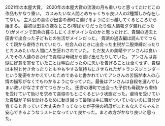 2021年の本屋大賞。
2020年の本屋大賞の流浪の月も重いなと思ってたけどこの作品もかなり重い。
カスみたいな人間とめちゃくちゃ良い人の2種類しか存在してない。
主人公の貴瑚が田舎の港町に逃げるように引っ越してくるところから始まる。
最初は田舎の嫌なところ(噂ばかりだったり個人情報ダダ漏れだったり)がメインで田舎の暮らしにくさがメインなのかと思ったけど、貴瑚の過去と田舎で出会った子どもとの生活がメインだった。
貴瑚の過去編は読んでてつらくて親から虐待されていたり、社会人のときに出会った主税が二股束縛だったりとカスみたいな人間に人生狂わされていた。
ただ友人の美晴やアンさんは良い人でその人達のおかげで貴瑚は母親から逃げ出せたりしていた。
アンさんは貴瑚に好意を寄せていたことは明白だったのに思いを告げることは全くせず、貴瑚は主税と付き合ったりともやもやする気持ちにさせられたがトランスジェンダーという秘密をかかえていたためであると書かれていてアンさんの苦悩が本人の心情の描写がなくてもわかるようになっていた。最後はアンさんは自殺を選んでしまい救いがなさすぎてつらかった。
田舎の港町で出会った子供も母親から虐待を受けていて助けを求めて貴瑚のもとにくるという状態だった。虐待を受けていた貴瑚が子供を助けるために動き回って最後は手に職がついていないのに自分が育てると言っていて大丈夫か？ってなったが子供の祖母がまともな人でちゃんと安心できるようなラストになっていて良かった。まとめ方がかなり良いと思った。
